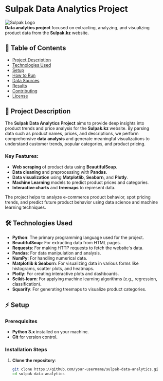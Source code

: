 # Sulpak Data Analytics Project

![Sulpak Logo](https://example.com/sulpak-logo.png)  
**Data analytics project** focused on extracting, analyzing, and visualizing product data from the **Sulpak.kz** website.

## 🚀 Table of Contents
- [Project Description](#project-description)
- [Technologies Used](#technologies-used)
- [Setup](#setup)
- [How to Run](#how-to-run)
- [Data Sources](#data-sources)
- [Results](#results)
- [Contributing](#contributing)
- [License](#license)

## 📖 Project Description

The **Sulpak Data Analytics Project** aims to provide deep insights into product trends and price analysis for the **Sulpak.kz** website. By parsing data such as product names, prices, and descriptions, we perform comprehensive **data analysis** and generate meaningful visualizations to understand customer trends, popular categories, and product pricing.

### Key Features:
- **Web scraping** of product data using **BeautifulSoup**.
- **Data cleaning** and preprocessing with **Pandas**.
- **Data visualization** using **Matplotlib**, **Seaborn**, and **Plotly**.
- **Machine Learning** models to predict product prices and categories.
- **Interactive charts** and **treemaps** to represent data.

The project helps to analyze e-commerce product behavior, spot pricing trends, and predict future product behavior using data science and machine learning techniques.

## 🛠️ Technologies Used

- **Python**: The primary programming language used for the project.
- **BeautifulSoup**: For extracting data from HTML pages.
- **Requests**: For making HTTP requests to fetch the website's data.
- **Pandas**: For data manipulation and analysis.
- **NumPy**: For handling numerical data.
- **Matplotlib & Seaborn**: For visualizing data in various forms like histograms, scatter plots, and heatmaps.
- **Plotly**: For creating interactive plots and dashboards.
- **Scikit-learn**: For applying machine learning algorithms (e.g., regression, classification).
- **Squarify**: For generating treemaps to visualize product categories.

## ⚡ Setup

### Prerequisites

- **Python 3.x** installed on your machine.
- **Git** for version control.

### Installation Steps

1. **Clone the repository**:

   ```bash
   git clone https://github.com/your-username/sulpak-data-analytics.git
   cd sulpak-data-analytics
